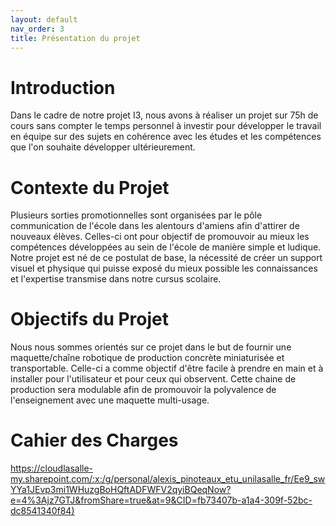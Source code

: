 ```yaml
---
layout: default
nav_order: 3 
title: Présentation du projet
---
```


# Introduction

Dans le cadre de notre projet I3, nous avons à réaliser un projet sur 75h de cours sans compter le temps personnel à investir pour développer le travail en équipe sur des sujets en cohérence avec les études et les compétences que l'on souhaite développer ultérieurement.

# Contexte du Projet

Plusieurs sorties promotionnelles sont organisées par le pôle communication de l'école dans les alentours d'amiens afin d'attirer de nouveaux élèves. Celles-ci ont pour objectif de promouvoir au mieux les compétences développées au sein de l'école de manière simple et ludique. Notre projet est né de ce postulat de base, la nécessité de créer un support visuel et physique qui puisse exposé du mieux possible les connaissances et l'expertise transmise dans notre cursus scolaire.

# Objectifs du Projet

Nous nous sommes orientés sur ce projet dans le but de fournir une maquette/chaîne robotique de production concrète miniaturisée et transportable. Celle-ci a comme objectif d'être facile à prendre en main et à installer pour l'utilisateur et pour ceux qui observent. Cette chaine de production sera modulable afin de promouvoir la polyvalence de l'enseignement avec une maquette multi-usage.



# Cahier des Charges

[https://cloudlasalle-my.sharepoint.com/:x:/g/personal/alexis_pinoteaux_etu_unilasalle_fr/Ee9_swYYa1JEvp3mi1WHuzgBoHQftADFWFV2qyiBQeqNow?e=4%3Ajz7GTJ&fromShare=true&at=9&CID=fb73407b-a1a4-309f-52bc-dc8541340f84)](https://cloudlasalle-my.sharepoint.com/:x:/g/personal/alexis_pinoteaux_etu_unilasalle_fr/Ee9_swYYa1JEvp3mi1WHuzgBoHQftADFWFV2qyiBQeqNow?e=4%3Ajz7GTJ&fromShare=true&at=9&CID=fb73407b-a1a4-309f-52bc-dc8541340f84)
